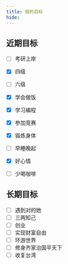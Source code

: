 ```yaml
---
title: 我的目标
hide:
---
```

## 近期目标  

- [ ] 考研上岸
- [x] 四级
- [ ] 六级
- [x] 学会做饭
- [x] 学习编程
- [x] 参加竞赛
- [x] 锻炼身体
- [ ] 早睡晚起
- [x] 好心情
- [ ] 少喝咖啡


## 长期目标

- [ ] 遇到对的她
- [ ] 三两知己
- [ ] 创业 
- [ ] 实现财富自由
- [ ] 环游世界
- [ ] 修身齐家治国平天下
- [ ] 收复台湾
